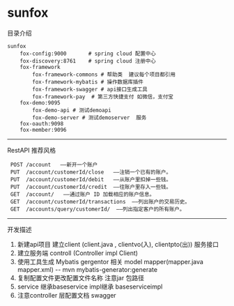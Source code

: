 # sunfox

目录介绍

    sunfox  
        fox-config:9000       # spring cloud 配置中心    
        fox-discovery:8761    # spring cloud 注册中心   
        fox-framework  
            fox-framework-commons # 帮助类  建议每个项目都引用   
            fox-framework-mybatis # 操作数据库插件   
            fox-framework-swagger # api接口生成工具   
            fox-framework-pay  # 第三方快捷支付 如微信，支付宝   
        fox-demo:9095    
            fox-demo-api # 测试demoapi   
            fox-demo-server # 测试demoserver  服务
        fox-oauth:9098
        fox-member:9096    
         
         
------------------------------------------------------------------------------------

RestAPI 推荐风格
 
     POST /account   ——新开一个账户  
     PUT  /account/customerId/close   ——注销一个已有的账户。  
     PUT  /account/customerId/debit   ——从账户里扣掉一些钱。  
     PUT  /account/customerId/credit  ——往账户里存入一些钱。  
     GET  /account/   ——通过账户 ID 加载相应的账户信息。  
     GET  /account/customerId/transactions  ——列出账户的交易历史。  
     GET  /accounts/query/customerId/  ——列出指定客户的所有账户。
     
     
---------------------------------------------------------------------------------------
  
         
 开发描述  
 1. 新建api项目 建立client (client.java , clientvo(入), clientpto(出)) 服务接口
 2. 建立服务端 controll (Controller impl  Client)  
 3. 使用工具生成 Mybatis gergentor 相关 model mapper(mapper.java mapper.xml) -- mvn mybatis-generator:generate   
 4. 复制配置文件更改配置文件名称 注意jar 包路径
 5. service 继承baseservice   impl继承 baseserviceimpl
 6. 注意controller 层配置文档 swagger      
